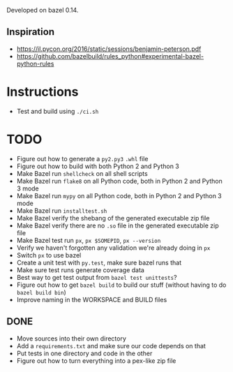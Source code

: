 Developed on bazel 0.14.

## Inspiration
* https://il.pycon.org/2016/static/sessions/benjamin-peterson.pdf
* https://github.com/bazelbuild/rules_python#experimental-bazel-python-rules

# Instructions
* Test and build using `./ci.sh`

# TODO
* Figure out how to generate a `py2.py3` `.whl` file
* Figure out how to build with both Python 2 and Python 3
* Make Bazel run `shellcheck` on all shell scripts
* Make Bazel run `flake8` on all Python code, both in Python 2 and Python 3 mode
* Make Bazel run `mypy` on all Python code, both in Python 2 and Python 3 mode
* Make Bazel run `installtest.sh`
* Make Bazel verify the shebang of the generated executable zip file
* Make Bazel verify there are no `.so` file in the generated executable zip file
* Make Bazel test run `px`, `px $SOMEPID`, `px --version`
* Verify we haven't forgotten any validation we're already doing in `px`
* Switch `px` to use bazel
* Create a unit test with `py.test`, make sure bazel runs that
* Make sure test runs generate coverage data
* Best way to get test output from `bazel test unittests`?
* Figure out how to get `bazel build` to build our stuff (without having to do
  `bazel build bin`)
* Improve naming in the WORKSPACE and BUILD files

## DONE
* Move sources into their own directory
* Add a `requirements.txt` and make sure our code depends on that
* Put tests in one directory and code in the other
* Figure out how to turn everything into a pex-like zip file
